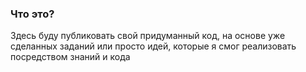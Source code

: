 ### Что это?
Здесь буду публиковать свой придуманный код, на основе уже сделанных заданий или просто идей, которые я смог реализовать посредством знаний и кода
